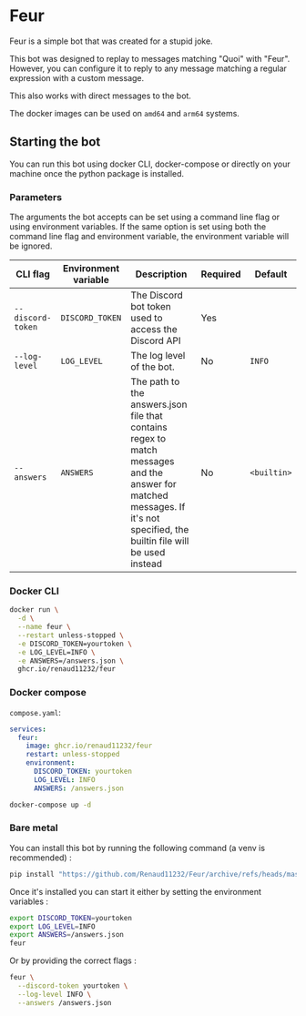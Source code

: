# Feur

Feur is a simple bot that was created for a stupid joke.

This bot was designed to replay to messages matching "Quoi" with "Feur". However, you can configure it to reply to any
message matching a regular expression with a custom message.

This also works with direct messages to the bot.

The docker images can be used on `amd64` and `arm64` systems.

## Starting the bot

You can run this bot using docker CLI, docker-compose or directly on your machine once the python package is installed.

### Parameters

The arguments the bot accepts can be set using a command line flag or using environment variables.
If the same option is set using both the command line flag and environment variable, the environment variable will be
ignored.

| CLI flag          | Environment variable | Description                                                                                                                                                               | Required | Default     |
|-------------------|----------------------|---------------------------------------------------------------------------------------------------------------------------------------------------------------------------|----------|-------------|
| `--discord-token` | `DISCORD_TOKEN`      | The Discord bot token used to access the Discord API                                                                                                                      | Yes      |             |
| `--log-level`     | `LOG_LEVEL`          | The log level of the bot.                                                                                                                                                 | No       | `INFO`      |
| `--answers`       | `ANSWERS`            | The path to the answers.json file that contains regex to match messages and the answer for matched messages. If it's not specified, the builtin file will be used instead | No       | `<builtin>` |


### Docker CLI

```bash
docker run \
  -d \
  --name feur \
  --restart unless-stopped \
  -e DISCORD_TOKEN=yourtoken \
  -e LOG_LEVEL=INFO \
  -e ANSWERS=/answers.json \
  ghcr.io/renaud11232/feur
```

### Docker compose

`compose.yaml`:

```yml
services:
  feur:
    image: ghcr.io/renaud11232/feur
    restart: unless-stopped
    environment:
      DISCORD_TOKEN: yourtoken
      LOG_LEVEL: INFO
      ANSWERS: /answers.json
```

```bash
docker-compose up -d
```

### Bare metal

You can install this bot by running the following command (a venv is recommended) :

```bash
pip install "https://github.com/Renaud11232/Feur/archive/refs/heads/master.zip"
```

Once it's installed you can start it either by setting the environment variables :
```bash
export DISCORD_TOKEN=yourtoken
export LOG_LEVEL=INFO
export ANSWERS=/answers.json
feur
```

Or by providing the correct flags :
```bash
feur \
  --discord-token yourtoken \
  --log-level INFO \
  --answers /answers.json
```